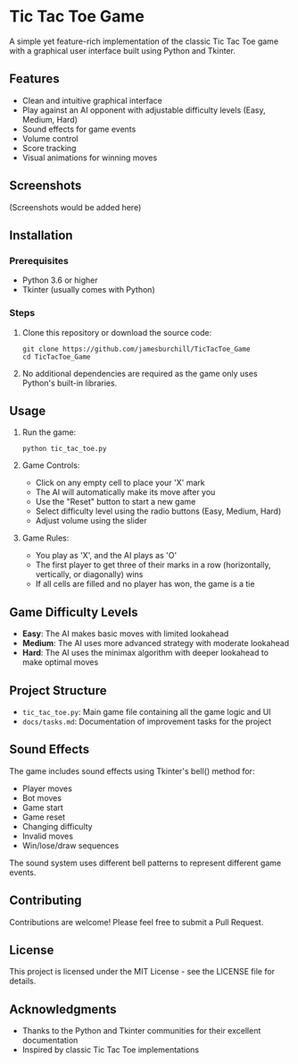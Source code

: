 # Tic Tac Toe Game

A simple yet feature-rich implementation of the classic Tic Tac Toe game with a graphical user interface built using Python and Tkinter.

## Features

- Clean and intuitive graphical interface
- Play against an AI opponent with adjustable difficulty levels (Easy, Medium, Hard)
- Sound effects for game events
- Volume control
- Score tracking
- Visual animations for winning moves

## Screenshots

(Screenshots would be added here)

## Installation

### Prerequisites

- Python 3.6 or higher
- Tkinter (usually comes with Python)

### Steps

1. Clone this repository or download the source code:
   ```
   git clone https://github.com/jamesburchill/TicTacToe_Game
   cd TicTacToe_Game
   ```

2. No additional dependencies are required as the game only uses Python's built-in libraries.

## Usage

1. Run the game:
   ```
   python tic_tac_toe.py
   ```

2. Game Controls:
   - Click on any empty cell to place your 'X' mark
   - The AI will automatically make its move after you
   - Use the "Reset" button to start a new game
   - Select difficulty level using the radio buttons (Easy, Medium, Hard)
   - Adjust volume using the slider

3. Game Rules:
   - You play as 'X', and the AI plays as 'O'
   - The first player to get three of their marks in a row (horizontally, vertically, or diagonally) wins
   - If all cells are filled and no player has won, the game is a tie

## Game Difficulty Levels

- **Easy**: The AI makes basic moves with limited lookahead
- **Medium**: The AI uses more advanced strategy with moderate lookahead
- **Hard**: The AI uses the minimax algorithm with deeper lookahead to make optimal moves

## Project Structure

- `tic_tac_toe.py`: Main game file containing all the game logic and UI
- `docs/tasks.md`: Documentation of improvement tasks for the project

## Sound Effects

The game includes sound effects using Tkinter's bell() method for:
- Player moves
- Bot moves
- Game start
- Game reset
- Changing difficulty
- Invalid moves
- Win/lose/draw sequences

The sound system uses different bell patterns to represent different game events.

## Contributing

Contributions are welcome! Please feel free to submit a Pull Request.

## License

This project is licensed under the MIT License - see the LICENSE file for details.

## Acknowledgments

- Thanks to the Python and Tkinter communities for their excellent documentation
- Inspired by classic Tic Tac Toe implementations
